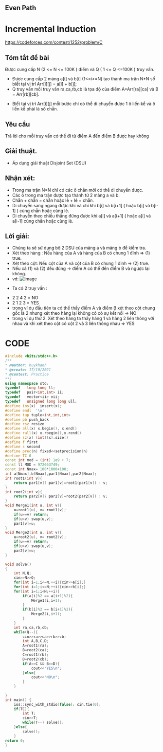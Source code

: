 ## Even Path

# Incremental Induction
https://codeforces.com/contest/1252/problem/C
## Tóm tắt đề bài
 Được cung cấp N (2 <= N <= 100K )  điểm  và Q ( 1 <= Q <=100K ) truy vấn.
- Được cung cấp 2 mảng a[i] và b[i]  (1<=i<=N) tạo thành ma trận N*N số 
 biết tại vị trí Arr[i][j] = a[i] + b[j]; 
- Q truy vấn mỗi truy vấn ra,ca,rb,cb là tọa độ của điểm A=Arr[ra][ca] và B = Arr[rb][cb].
* Biết tại vị trí Arr[i][j] mỗi bước chỉ có thể di chuyển được 1 ô liền kề và ô liền kề phải là số chẵn. 
## Yêu cầu
 Trả lời cho mỗi truy vấn có thể đi từ điểm A đến điểm B được hay không
## Giải thuật.
- Áp dụng giải thuật Disjoint Set (DSU) 

## Nhận xét:
- Trong ma trận N*N chỉ có các ô chẵn mới có thể di chuyển được.
- Các ô trong ma trận được tạo thành từ 2 mảng a và b. 
- Chẵn + chẵn = chẵn hoặc lẻ + lẻ = chẵn. 
- Di chuyển sang ngang được khi và chỉ khi b[i] và b[i+1] ( hoặc b[i] và b[i-1] ) cùng chẵn hoặc cùng lẻ.
- Di chuyển theo chiều thẳng đứng được khi  a[i] và a[i+1] ( hoặc a[i] và a[i-1] cùng chẵn hoặc cùng lẻ.
## Lời giải:
- Chúng ta sẽ sử dụng bộ 2 DSU của mảng a và mảng b để kiểm tra.
- Xét theo hàng : Nếu hàng của A và hàng của B có chung 1 đỉnh => (1) true.
- Xét theo cột: Nếu cột của A và cột của B có chung 1 đỉnh => (2) true.
- Nếu cả (1) và (2) đều đúng -> điểm A có thể đến điểm B và ngược lại không.
- vd:
![image](https://drive.google.com/uc?export=view&id=1HXmgZSFsxUk9J0rVrvab3YNJAdtsr3G-)
* Ta có 2 truy vấn :
- 2 2 4 2 = NO 
- 2 1 2 3 = YES
- trong ví dụ đầu tiên ta có thể thấy điểm A và điểm B xét theo cột chung gốc là 2 nhưng xét theo hàng lại không có có sự kết nối => NO 
- trong ví dụ thứ 2. Xét theo hàng ta thấy hàng 1 và hàng 2 liên thông với nhau và khi xét theo cột có cột 2 và 3 liên thông nhau => YES
# CODE
``` cpp 
#include <bits/stdc++.h>
/**
* @author: huykhanh
* @create: 17/10/2021
* @contest: Practice
**/
using namespace std;
typedef   long long ll;
typedef   pair<int,int> ii;
typedef   vector<ii> vii;
typedef   unsigned long long ull;
#define ins(x)  insert(x);
#define endl  '\n'
#define tup tuple<int,int,int>
#define pb push_back
#define rsz resize
#define all(x) x.begin(), x.end()
#define rall(x) x.rbegin(),x.rend()
#define sz(x) (int)(x).size()
#define f first
#define s second
#define prec(n) fixed<<setprecision(n)
#define TC 0
const int mod = (int) 1e9 + 7;
const ll MOD = 972663749;
const int Nmax= 100*1000+100;
int a[Nmax],b[Nmax],par1[Nmax],par2[Nmax];
int root1(int v){
    return par1[v]? par1[v]=root1(par1[v]) : v;
}
int root2(int v){
    return par2[v]? par2[v]=root2(par2[v]) : v;
}
void Merge1(int u, int v){
    u=root1(u), v= root1(v);
    if(u==v) return;
    if(u>v) swap(u,v);
    par1[v]=u;
}
void Merge2(int u, int v){
    u=root2(u), v= root2(v);
    if(u==v) return;
    if(u>v) swap(u,v);
    par2[v]=u;
}
 
void solve()
{
    int N,Q;
    cin>>N>>Q;
    for(int i=1;i<=N;++i){cin>>a[i];}
    for(int i=1;i<=N;++i){cin>>b[i];}
    for(int i=1;i<N;++i){
        if(a[i]%2 == a[i+1]%2){
            Merge1(i,i+1);
        }
        if(b[i]%2 == b[i+1]%2){
            Merge2(i,i+1);
        }
    }
    int ra,ca,rb,cb;
    while(Q--){
        cin>>ra>>ca>>rb>>cb;
        int A,B,C,D;
        A=root1(ra);
        B=root2(ca);
        C=root1(rb);
        D=root2(cb);
        if(A==C && B==D){
            cout<<"YES\n";
        }else{
            cout<<"NO\n";
        }
    }
 
}
int main() {
    ios::sync_with_stdio(false); cin.tie(0);
    if(TC){
        int T;
        cin>>T;
        while(T--) solve();
    }else{
        solve();
    }
return 0;
}

``` 






 

